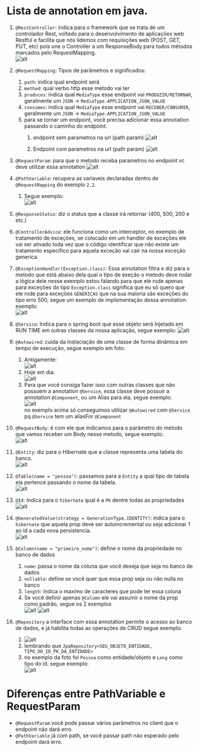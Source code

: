 # Lista de annotation em java.

1. `@RestController`: indica para o framework que se trata de um controlador Rest, voltado para o desenvolvimento de aplicações web Restful e facilita que nós lidemos com requisições web (POST, GET, PUT, etc) pois une o Controller a um ResponseBody para todos métodos marcados pelo RequestMapping.<br>
   ![alt](./imgs/RestController.png)

2. `@RequestMapping`: Tipos de parâmetros e significados:
   1. `path`: indica qual endpoint será
   2. `method`: qual verbo http esse metodo vai ter
   3. `produces`: indica qual `MediaType` esse endpoint vai `PRODUZIR/RETORNAR`, geralmente um `JSON` -> `MediaType.APPLICATION_JSON_VALUE`
   4. `consumes`: indica qual `MediaType` esse endpoint vai `RECEBER/CONSUMIR`, geralmente um `JSON` -> `MediaType.APPLICATION_JSON_VALUE`
   5. para se tornar um endpoint, você  precisa adicionar essa annotation passando o caminho do endpoint.
      1. endpoint sem parametros na url (path param)
      ![alt](./imgs/request-mapping.png)

      2. Endpoint com parametros na url (path param)
      ![alt](./imgs/request-mapping-path-parameter.png)

3. `@RequestParam`: para que o metodo receba parametros no endpoint vc deve utilizar essa annotation
    ![alt](./imgs/RequestParam.png)

4. `@PathVariable`: recupera as variaveis declaradas dentro de `@RequestMapping` do exemplo `2.2`. 
   1. Segue exemplo:<br>
   ![alt](./imgs/path-variable.png)
   
5. `@ResponseStatus`: diz o status que a classe irá retornar (400, 500, 200 e etc.)
   
6. `@ControllerAdvice`: ele funciona como um interceptor, no exemplo de tratamento de exceções, 
se colocado em um handler de exceções ele vai ser ativado toda vez que o código identificar que não existe um tratamento específico para aquela exceção vai cair na nossa exceção generica.

7. `@ExceptionHandler(Exception.class)`: Essa annotation filtra e diz para o metodo que está abaixo dela qual
   o tipo de exeção o metodo deve rodar a lógica dele nesse exemplo estou falando para que ele rode apenas 
   para exceções do tipo `Exception.class` significa que eu só quero que ele rode para exceções `GENÉRICAS`
   que na sua maioria são exceções do tipo erro 500, segue um exemplo de implementação dessa annotation.
   exemplo:<br>
   ![alt](./imgs/exception-handler-500.png)

8. `@Service`: Indica para o spring boot que esse objeto será Injetado em RUN TIME em outras classes
   da nossa aplicação, segue exemplo:
   ![alt](./imgs/service.png)

9. `@Autowired`: cuida da instaciação de uma classe de forma dinâmica em tempo de execução, segue exemplo em foto.
   1. Antigamente:<br>
      ![alt](./imgs/instancia-antigamente.png)
   2. Hoje em dia:<br>
      ![alt](./imgs/instancia-hoje-em-dia.png)
   3. Para que você consiga fazer isso com outras classes que não possuem a annotation `@Service`,
      essa classe deve possuir a annotation `@Component`, ou um Alias para ela, segue exemplo:<br>
      ![alt](./imgs/alias-for-component.png)<br>
      no exemplo acima só conseguimos utilizar `@Autowired` com `@Service` pq `@Service` tem um aliasFor `@Component`

10.  `@RequestBody`: é com ele que indicamos para o parâmetro do metodo que vamos receber um Body nesse metodo, segue exemplo:<br>
    ![alt](./imgs/request-body.png)

11. `@Entity`: diz para o Hibernate que a classe representa uma tabela do banco.<br>
   ![alt](./imgs/entity.png)

12. `@Table(name = "pessoa")`: passamos para a `Entity` a qual tipo de tabela ela pertence passando o nome da tabela.<br>
![alt](./imgs/table.png)

13. `@Id`: Indica para o `hibernate` qual é a `PK` dentre todas as propriedades<br>
   ![alt](./imgs/id.png)

14. `@GeneratedValue(strategy = GenerationType.IDENTITY)`: indica para o `hibernate`  que aquela prop deve ser autoincremental ou seja adicionar 1 ao id a cada nova persistencia.<br>
    ![alt](./imgs/id_autoincremental.png)

15. `@Column(name = "primeiro_nome")`: define o nome da propriedade no banco de dados
    1. `name`: passa o nome da coluna que você deseja que seja no banco de dados
    2. `nullable`: define se você quer que essa prop seja ou não nulla no banco
    3. `length`: indica o maximo de caracteres que pode ter essa coluna
    4.  Se você definir apenas `@Column` ele vai assumir o nome da prop como padrão, segue os 2 exemplos<br>
    ![alt](./imgs/colum-com-e-sem-nome.png)
    ![alt](./imgs/nullable%20e%20length.png)

16. `@Repository` a interface com essa annotation permite o acesso ao banco de dados, e
   já habilita todas as operações de CRUD segue exemplo:<br>
    1. ![alt](./imgs/repository-interface.png)
    2. lembrando que `JpaRepository<SEU_OBJETO_ENTIDADE, TIPO_DO_ID_PK_DA_ENTIDADE>`
    3. no exemplo da foto foi `Pessoa` como entidade/objeto e `Long` como tipo do id. segue exemplo:<br>
      ![alt](./imgs/entidade-tipo-id.png)

      


# Diferenças entre PathVariable e RequestParam

- `@RequestParam` você pode passar vários parâmetros no client que o endpoint não dará erro
- `@PathVariable` já com path, se você passar path não esperado pelo endpoint dará erro.